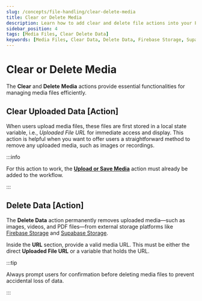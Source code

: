 ```yaml
---
slug: /concepts/file-handling/clear-delete-media
title: Clear or Delete Media
description: Learn how to add clear and delete file actions into your FlutterFlow app.
sidebar_position: 4
tags: [Media Files, Clear Delete Data]
keywords: [Media Files, Clear Data, Delete Data, Firebase Storage, Supabase Storage]
---
```


# Clear or Delete Media

The **Clear** and **Delete** **Media** actions provide essential functionalities for managing media files efficiently.

## Clear Uploaded Data [Action]

When users upload media files, these files are first stored in a local state variable, i.e., *Uploaded File URL* for immediate access and display. This action is helpful when you want to offer users a straightforward method to remove any uploaded media, such as images or recordings.

:::info

For this action to work, the [**Upload or Save Media**](uploading-files.md#upload-or-save-media-action) action must already be added to the workflow.

:::

## Delete Data [Action]

The **Delete Data** action permanently removes uploaded media—such as images, videos, and PDF files—from external storage platforms like [Firebase Storage](https://firebase.google.com/docs/storage) and [Supabase Storage](https://supabase.com/storage).

Inside the **URL** section, provide a valid media URL. This must be either the direct **Uploaded File URL** or a variable that holds the URL.

:::tip

Always prompt users for confirmation before deleting media files to prevent accidental loss of data.

:::